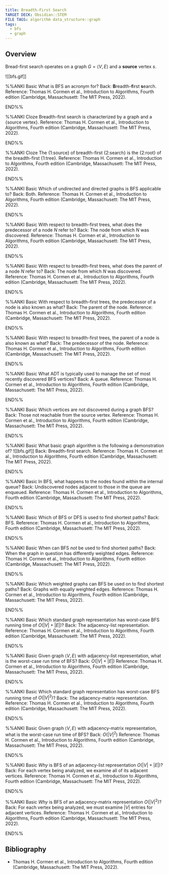 ```yaml
---
title: Breadth-First Search
TARGET DECK: Obsidian::STEM
FILE TAGS: algorithm data_structure::graph
tags:
  - bfs
  - graph
---
```


## Overview

Bread-first search operates on a graph $G = \langle V, E \rangle$ and a **source** vertex $s$.

![[bfs.gif]]

%%ANKI
Basic
What is BFS an acronym for?
Back: **B**readth-**f**irst **s**earch.
Reference: Thomas H. Cormen et al., Introduction to Algorithms, Fourth edition (Cambridge, Massachusett: The MIT Press, 2022).
<!--ID: 1727042295709-->
END%%

%%ANKI
Cloze
Breadth-first search is characterized by a graph and a {source vertex}.
Reference: Thomas H. Cormen et al., Introduction to Algorithms, Fourth edition (Cambridge, Massachusett: The MIT Press, 2022).
<!--ID: 1727042295717-->
END%%

%%ANKI
Cloze
The {1:source} of breadth-first {2:search} is the {2:root} of the breadth-first {1:tree}.
Reference: Thomas H. Cormen et al., Introduction to Algorithms, Fourth edition (Cambridge, Massachusett: The MIT Press, 2022).
<!--ID: 1727042295723-->
END%%

%%ANKI
Basic
Which of undirected and directed graphs is BFS applicable to?
Back: Both.
Reference: Thomas H. Cormen et al., Introduction to Algorithms, Fourth edition (Cambridge, Massachusett: The MIT Press, 2022).
<!--ID: 1727042295728-->
END%%

%%ANKI
Basic
With respect to breadth-first trees, what does the predecessor of a node $N$ refer to?
Back: The node from which $N$ was discovered.
Reference: Thomas H. Cormen et al., Introduction to Algorithms, Fourth edition (Cambridge, Massachusett: The MIT Press, 2022).
<!--ID: 1727042295733-->
END%%

%%ANKI
Basic
With respect to breadth-first trees, what does the parent of a node $N$ refer to?
Back: The node from which $N$ was discovered.
Reference: Thomas H. Cormen et al., Introduction to Algorithms, Fourth edition (Cambridge, Massachusett: The MIT Press, 2022).
<!--ID: 1727042295739-->
END%%

%%ANKI
Basic
With respect to breadth-first trees, the predecessor of a node is also known as what?
Back: The parent of the node.
Reference: Thomas H. Cormen et al., Introduction to Algorithms, Fourth edition (Cambridge, Massachusett: The MIT Press, 2022).
<!--ID: 1727044035958-->
END%%

%%ANKI
Basic
With respect to breadth-first trees, the parent of a node is also known as what?
Back: The predecessor of the node.
Reference: Thomas H. Cormen et al., Introduction to Algorithms, Fourth edition (Cambridge, Massachusett: The MIT Press, 2022).
<!--ID: 1727044035963-->
END%%

%%ANKI
Basic
What ADT is typically used to manage the set of most recently discovered BFS vertices?
Back: A queue.
Reference: Thomas H. Cormen et al., Introduction to Algorithms, Fourth edition (Cambridge, Massachusett: The MIT Press, 2022).
<!--ID: 1727042295745-->
END%%

%%ANKI
Basic
Which vertices are not discovered during a graph BFS?
Back: Those not reachable from the source vertex.
Reference: Thomas H. Cormen et al., Introduction to Algorithms, Fourth edition (Cambridge, Massachusett: The MIT Press, 2022).
<!--ID: 1727044035966-->
END%%

%%ANKI
Basic
What basic graph algorithm is the following a demonstration of?
![[bfs.gif]]
Back: Breadth-first search.
Reference: Thomas H. Cormen et al., Introduction to Algorithms, Fourth edition (Cambridge, Massachusett: The MIT Press, 2022).
<!--ID: 1727044035969-->
END%%

%%ANKI
Basic
In BFS, what happens to the nodes found within the internal queue?
Back: Undiscovered nodes adjacent to those in the queue are enqueued.
Reference: Thomas H. Cormen et al., Introduction to Algorithms, Fourth edition (Cambridge, Massachusett: The MIT Press, 2022).
<!--ID: 1727044035972-->
END%%

%%ANKI
Basic
Which of BFS or DFS is used to find shortest paths?
Back: BFS.
Reference: Thomas H. Cormen et al., Introduction to Algorithms, Fourth edition (Cambridge, Massachusett: The MIT Press, 2022).
<!--ID: 1727044035975-->
END%%

%%ANKI
Basic
When can BFS *not* be used to find shortest paths?
Back: When the graph in question has differently weighted edges.
Reference: Thomas H. Cormen et al., Introduction to Algorithms, Fourth edition (Cambridge, Massachusett: The MIT Press, 2022).
<!--ID: 1727044035977-->
END%%

%%ANKI
Basic
Which weighted graphs can BFS be used on to find shortest paths?
Back: Graphs with equally weighted edges.
Reference: Thomas H. Cormen et al., Introduction to Algorithms, Fourth edition (Cambridge, Massachusett: The MIT Press, 2022).
<!--ID: 1727044035980-->
END%%

%%ANKI
Basic
Which standard graph representation has worst-case BFS running time of $O(\lvert V \rvert + \lvert E \rvert)$?
Back: The adjacency-list representation.
Reference: Thomas H. Cormen et al., Introduction to Algorithms, Fourth edition (Cambridge, Massachusett: The MIT Press, 2022).
<!--ID: 1727044035989-->
END%%

%%ANKI
Basic
Given graph $\langle V, E \rangle$ with adjacency-list representation, what is the worst-case run time of BFS?
Back: $O(\lvert V \rvert + \lvert E \rvert)$
Reference: Thomas H. Cormen et al., Introduction to Algorithms, Fourth edition (Cambridge, Massachusett: The MIT Press, 2022).
<!--ID: 1727044035983-->
END%%

%%ANKI
Basic
Which standard graph representation has worst-case BFS running time of $O(\lvert V \rvert^2)$?
Back: The adjacency-matrix representation.
Reference: Thomas H. Cormen et al., Introduction to Algorithms, Fourth edition (Cambridge, Massachusett: The MIT Press, 2022).
<!--ID: 1727357400678-->
END%%

%%ANKI
Basic
Given graph $\langle V, E \rangle$ with adjacency-matrix representation, what is the worst-case run time of BFS?
Back: $O(\lvert V \rvert^2)$
Reference: Thomas H. Cormen et al., Introduction to Algorithms, Fourth edition (Cambridge, Massachusett: The MIT Press, 2022).
<!--ID: 1727044035986-->
END%%

%%ANKI
Basic
*Why* is BFS of an adjacency-list representation $O(\lvert V \rvert + \lvert E \rvert)$?
Back: For each vertex being analyzed, we examine all of its adjacent vertices.
Reference: Thomas H. Cormen et al., Introduction to Algorithms, Fourth edition (Cambridge, Massachusett: The MIT Press, 2022).
<!--ID: 1727044184060-->
END%%

%%ANKI
Basic
*Why* is BFS of an adjacency-matrix representation $O(\lvert V \rvert^2)$?
Back: For each vertex being analyzed, we must examine $\lvert V \rvert$ entries for adjacent vertices.
Reference: Thomas H. Cormen et al., Introduction to Algorithms, Fourth edition (Cambridge, Massachusett: The MIT Press, 2022).
<!--ID: 1727044184066-->
END%%

## Bibliography

* Thomas H. Cormen et al., Introduction to Algorithms, Fourth edition (Cambridge, Massachusett: The MIT Press, 2022).